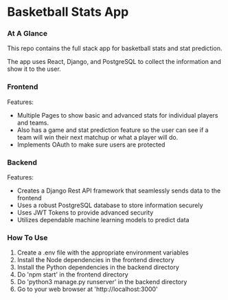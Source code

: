 # **Basketball Stats App** 

### At A Glance

This repo contains the full stack app for basketball stats and stat prediction.

The app uses React, Django, and PostgreSQL to collect the information and show it to the user.

### Frontend

Features:
- Multiple Pages to show basic and advanced stats for individual players and teams.
- Also has a game and stat prediction feature so the user can see if a team will win their next matchup or what a player will do.
- Implements OAuth to make sure users are protected

### Backend

Features:
- Creates a Django Rest API framework that seamlessly sends data to the frontend
- Uses a robust PostgreSQL database to store information securely
- Uses JWT Tokens to provide advanced security
- Utilizes dependable machine learning models to predict data

### How To Use

1. Create a .env file with the appropriate environment variables
2. Install the Node dependencies in the frontend directory
3. Install the Python dependencies in the backend directory
4. Do 'npm start' in the frontend directory
5. Do 'python3 manage.py runserver' in the backend directory
6. Go to your web browser at 'http://localhost:3000'
